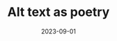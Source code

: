 ---
title: Alt text as poetry
date: 2023-09-01
description: description of the page
link: https://alt-text-as-poetry.net/
pricing: na
tags: 
- Accessibility
- Alt text
categories: 
- Content
- Design
---